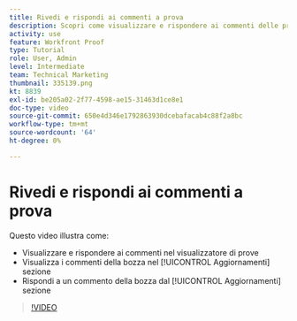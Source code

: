 ```yaml
---
title: Rivedi e rispondi ai commenti a prova
description: Scopri come visualizzare e rispondere ai commenti delle prove dal visualizzatore di prove e dal [!UICONTROL Aggiornamenti] sezione [!DNL  Workfront].
activity: use
feature: Workfront Proof
type: Tutorial
role: User, Admin
level: Intermediate
team: Technical Marketing
thumbnail: 335139.png
kt: 8839
exl-id: be205a02-2f77-4598-ae15-31463d1ce8e1
doc-type: video
source-git-commit: 650e4d346e1792863930dcebafacab4c88f2a8bc
workflow-type: tm+mt
source-wordcount: '64'
ht-degree: 0%

---
```


# Rivedi e rispondi ai commenti a prova

Questo video illustra come:

* Visualizzare e rispondere ai commenti nel visualizzatore di prove
* Visualizza i commenti della bozza nel [!UICONTROL Aggiornamenti] sezione
* Rispondi a un commento della bozza dal [!UICONTROL Aggiornamenti] sezione

>[!VIDEO](https://video.tv.adobe.com/v/335139/?quality=12&learn=on)
